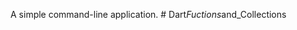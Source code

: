 A simple command-line application.
#   D a r t _ F u c t i o n s _ a n d _ C o l l e c t i o n s  
 